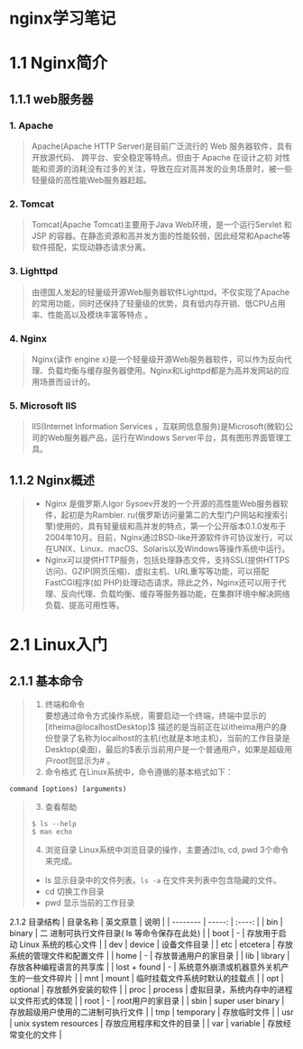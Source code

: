 nginx学习笔记
=

# 1.1 Nginx简介
## 1.1.1 web服务器
### 1. Apache
>Apache(Apache HTTP Server)是目前广泛流行的 Web 服务器软件，具有开放源代码、 跨平台、安全稳定等特点。但由于 Apache 在设计之初 对性能和资源的消耗没有过多的关注，导致在应对高并发的业务场景时，被一些轻量级的高性能Web服务器赶超。
### 2. Tomcat
>Tomcat(Apache Tomcat)主要用于Java Web环境，是一个运行Servlet 和 JSP 的容器。在静态资源和高并发方面的性能较弱，因此经常和Apache等软件搭配，实现动静态请求分离。
### 3. Lighttpd
>由德国人发起的轻量级开源Web服务器软件Lighttpd，不仅实现了Apache的常用功能，同时还保持了轻量级的优势，具有低内存开销、低CPU占用率、性能高以及模块丰富等特点 。 
### 4. Nginx
>Nginx(读作 engine x)是一个轻量级开源Web服务器软件，可以作为反向代理、负载均衡与缓存服务器使用。Nginx和Lighttpd都是为高并发网站的应用场景而设计的。
### 5. Microsoft IIS
>IIS(Internet Information Services ，互联网信息服务)是Microsoft(微软)公司的Web服务器产品，运行在Windows Server平台，具有图形界面管理工具。

## 1.1.2 Nginx概述
>- Nginx 是俄罗斯人Igor Sysoev开发的一个开源的高性能Web服务器软件，起初是为Rambler. ru(俄罗斯访问量第二的大型门户网站和搜索引擎)使用的，具有轻量级和高并发的特点，第一个公开版本0.1.0发布于2004年10月。目前，Nginx通过BSD-like开源软件许可协议发行，可以在UNIX、Linux、macOS、Solaris以及Windows等操作系统中运行。
>- Nginx可以提供HTTP服务，包括处理静态文件，支持SSL(提供HTTPS访问)、GZIP(网页压缩)、虚拟主机、URL重写等功能，可以搭配FastCGI程序(如 PHP)处理动态请求。除此之外，Nginx还可以用于代理、反向代理、负载均衡、缓存等服务器功能，在集群环境中解决网络负载、提高可用性等。

# 2.1 Linux入门
## 2.1.1 基本命令
>1. 终端和命令  
>要想通过命令方式操作系统，需要启动一个终端，终端中显示的[itheima@localhostDesktop]$ 描述的是当前正在以itheima用户的身份登录了名称为localhost的主机(也就是本地主机)，当前的工作目录是Desktop(桌面)，最后的$表示当前用户是一个普通用户，如果是超级用户root则显示为# 。
>2. 命令格式
>在Linux系统中，命令遵循的基本格式如下：
```
command [options) [arguments)
```
>3. 查看帮助
>```
>$ ls --help
>$ man echo
>```
>4. 浏览目录
>Linux系统中浏览目录的操作，主要通过ls, cd, pwd 3个命令来完成。
>- ls   显示目录中的文件列表。`ls -a` 在文件夹列表中包含隐藏的文件。
>- cd   切换工作目录
>- pwd  显示当前的工作目录

2.1.2 目录结构
| 目录名称        | 英文原意    |  说明  |
| --------   | -----:   | :----: |
| bin        | binary      |   二 进制可执行文件目录( ls 等命令保存在此处)    |
| boot        | -      |   存放用于启动 Linux 系统的核心文件    |
| dev        | device      |   设备文件目录    |
| etc        | etcetera      |   存放系统的管理文件和配置文件    |
| home        | -      |   存放普通用户的家目录    |
| lib       | library      |   存放各种编程语言的共享库    |
| lost + found        | -      |   系统意外崩溃或机器意外关机产生的一些文件碎片    |
| mnt        | mount      |   临时挂载文件系统时默认的挂载点    |
| opt        | optional      |   存放额外安装的软件    |
| proc        | process      |   虚拟目录，系统内存中的进程以文件形式的体现    |
| root        | -      |   root用户的家目录    |
| sbin        | super user binary      |   存放超级用户使用的二进制可执行文件    |
| tmp        | temporary     |   存放临时文件    |
| usr        | unix system resources     |   存放应用程序和文件的目录    |
| var        | variable      |   存放经常变化的文件    |




